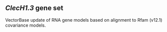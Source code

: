 *ClecH1.3* gene set
-------------------

VectorBase update of RNA gene models based on alignment to Rfam (v12.1)
covariance models.
